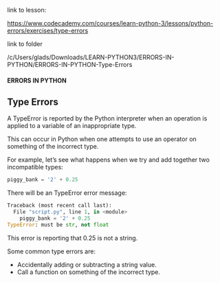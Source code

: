 link to lesson:

https://www.codecademy.com/courses/learn-python-3/lessons/python-errors/exercises/type-errors

link to folder

/c/Users/glads/Downloads/LEARN-PYTHON3/ERRORS-IN-PYTHON/ERRORS-IN-PYTHON-Type-Errors


#### ERRORS IN PYTHON

## Type Errors

A TypeError is reported by the Python interpreter when an operation is applied to a variable of an inappropriate type.

This can occur in Python when one attempts to use an operator on something of the incorrect type.

For example, let’s see what happens when we try and add together two incompatible types:

```py
piggy_bank = '2' + 0.25

```
There will be an TypeError error message:

```py
Traceback (most recent call last):
  File "script.py", line 1, in <module>
    piggy_bank = '2' + 0.25
TypeError: must be str, not float

```
This error is reporting that 0.25 is not a string.

Some common type errors are:

- Accidentally adding or subtracting a string value.
- Call a function on something of the incorrect type.
